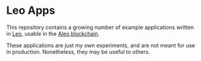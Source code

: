 # Leo Apps

This repository contains a growing number of
example applications written in [Leo](https://www.leo-lang.org/),
usable in the [Aleo blockchain](https://aleo.org/).

These applications are just my own experiments,
and are not meant for use in production.
Nonetheless, they may be useful to others.
